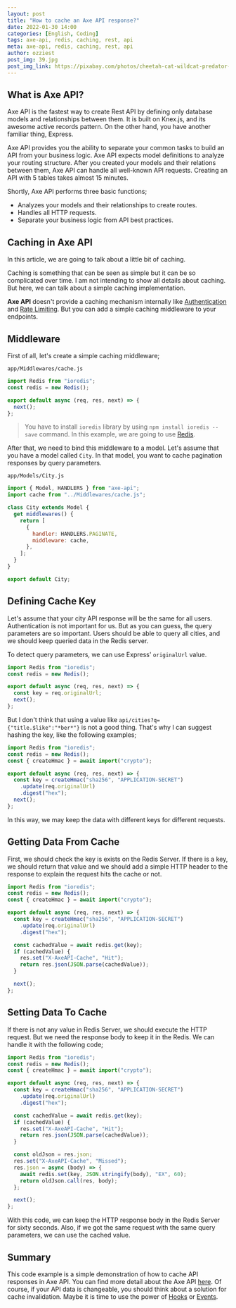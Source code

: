```yaml
---
layout: post
title: "How to cache an Axe API response?"
date: 2022-01-30 14:00
categories: [English, Coding]
tags: axe-api, redis, caching, rest, api
meta: axe-api, redis, caching, rest, api
author: ozziest
post_img: 39.jpg
post_img_link: https://pixabay.com/photos/cheetah-cat-wildcat-predator-5537416/
---
```


## What is Axe API?

Axe API is the fastest way to create Rest API by defining only database models and relationships between them. It is built on Knex.js, and its awesome active records pattern. On the other hand, you have another familiar thing, Express.

Axe API provides you the ability to separate your common tasks to build an API from your business logic. Axe API expects model definitions to analyze your routing structure. After you created your models and their relations between them, Axe API can handle all well-known API requests. Creating an API with 5 tables takes almost 15 minutes.

Shortly, Axe API performs three basic functions;

- Analyzes your models and their relationships to create routes.
- Handles all HTTP requests.
- Separate your business logic from API best practices.

## Caching in Axe API

In this article, we are going to talk about a little bit of caching.

Caching is something that can be seen as simple but it can be so complicated over time. I am not intending to show all details about caching. But here, we can talk about a simple caching implementation.

**Axe API** doesn't provide a caching mechanism internally like [Authentication](https://axe-api.github.io/security/authentication/) and [Rate Limiting](https://axe-api.github.io/security/rate-limiting/). But you can add a simple caching middleware to your endpoints.

## Middleware

First of all, let's create a simple caching middleware;

`app/Middlewares/cache.js`

```js
import Redis from "ioredis";
const redis = new Redis();

export default async (req, res, next) => {
  next();
};
```

> You have to install `ioredis` library by using `npm install ioredis --save` command. In this example, we are going to use [Redis](https://redis.io/).

After that, we need to bind this middleware to a model. Let's assume that you have a model called `City`. In that model, you want to cache pagination responses by query parameters.

`app/Models/City.js`

```js
import { Model, HANDLERS } from "axe-api";
import cache from "../Middlewares/cache.js";

class City extends Model {
  get middlewares() {
    return [
      {
        handler: HANDLERS.PAGINATE,
        middleware: cache,
      },
    ];
  }
}

export default City;
```

## Defining Cache Key

Let's assume that your city API response will be the same for all users. Authentication is not important for us. But as you can guess, the query parameters are so important. Users should be able to query all cities, and we should keep queried data in the Redis server.

To detect query parameters, we can use Express' `originalUrl` value.

```js
import Redis from "ioredis";
const redis = new Redis();

export default async (req, res, next) => {
  const key = req.originalUrl;
  next();
};
```

But I don't think that using a value like `api/cities?q={"title.$like":"*ber*"}` is not a good thing. That's why I can suggest hashing the key, like the following examples;

```js
import Redis from "ioredis";
const redis = new Redis();
const { createHmac } = await import("crypto");

export default async (req, res, next) => {
  const key = createHmac("sha256", "APPLICATION-SECRET")
    .update(req.originalUrl)
    .digest("hex");
  next();
};
```

In this way, we may keep the data with different keys for different requests.

## Getting Data From Cache

First, we should check the key is exists on the Redis Server. If there is a key, we should return that value and we should add a simple HTTP header to the response to explain the request hits the cache or not.

```js
import Redis from "ioredis";
const redis = new Redis();
const { createHmac } = await import("crypto");

export default async (req, res, next) => {
  const key = createHmac("sha256", "APPLICATION-SECRET")
    .update(req.originalUrl)
    .digest("hex");

  const cachedValue = await redis.get(key);
  if (cachedValue) {
    res.set("X-AxeAPI-Cache", "Hit");
    return res.json(JSON.parse(cachedValue));
  }

  next();
};
```

## Setting Data To Cache

If there is not any value in Redis Server, we should execute the HTTP request. But we need the response body to keep it in the Redis. We can handle it with the following code;

```js
import Redis from "ioredis";
const redis = new Redis();
const { createHmac } = await import("crypto");

export default async (req, res, next) => {
  const key = createHmac("sha256", "APPLICATION-SECRET")
    .update(req.originalUrl)
    .digest("hex");

  const cachedValue = await redis.get(key);
  if (cachedValue) {
    res.set("X-AxeAPI-Cache", "Hit");
    return res.json(JSON.parse(cachedValue));
  }

  const oldJson = res.json;
  res.set("X-AxeAPI-Cache", "Missed");
  res.json = async (body) => {
    await redis.set(key, JSON.stringify(body), "EX", 60);
    return oldJson.call(res, body);
  };

  next();
};
```

With this code, we can keep the HTTP response body in the Redis Server for sixty seconds. Also, if we got the same request with the same query parameters, we can use the cached value.

## Summary

This code example is a simple demonstration of how to cache API responses in Axe API. You can find more detail about the Axe API [here](https://axe-api.github.io/getting-started/introduction/). Of course, if your API data is changeable, you should think about a solution for cache invalidation. Maybe it is time to use the power of [Hooks](https://axe-api.github.io/advanced/hooks/) or [Events](https://axe-api.github.io/advanced/hooks/#events).
